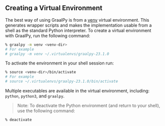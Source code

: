 ## Creating a Virtual Environment

The best way of using GraalPy is from a [venv](https://docs.python.org/3/library/venv.html) virtual environment.
This generates wrapper scripts and makes the implementation usable from a shell as the standard Python interpreter. 
To create a virtual environment with GraalPy, run the following command:


```bash
% graalpy -m venv <venv-dir>
# For example
# graalpy -m venv ~/.virtualenvs/graalpy-23.1.0
```

To activate the environment in your shell session run:

```bash
% source <venv-dir>/bin/activate
# For example
# source ~/.virtualenvs/graalpy-23.1.0/bin/activate
```

Multiple executables are available in the virtual environment, including: `python`, `python3`, and `graalpy`.

>Note: To deactivate the Python environment (and return to your shell), use the following command:
  ```bash
  % deactivate
  ```